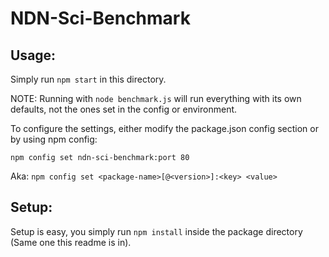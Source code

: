NDN-Sci-Benchmark
=================

Usage:
------
Simply run `npm start` in this directory.

NOTE: Running with `node benchmark.js` will run everything with its own defaults, not the ones set in the config or environment.

To configure the settings, either modify the package.json config section or by using npm config:

```
npm config set ndn-sci-benchmark:port 80
```

Aka: `npm config set <package-name>[@<version>]:<key> <value>`

Setup:
------

Setup is easy, you simply run `npm install` inside the package directory (Same one this readme is in).

